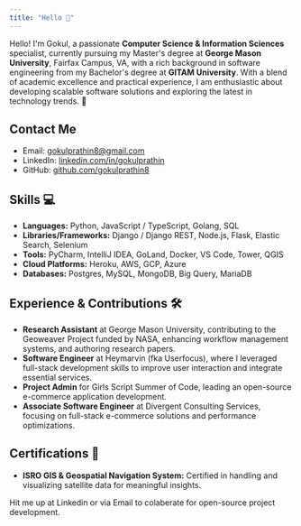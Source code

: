 ```yaml
---
title: "Hello 👋"
---
```


Hello! I'm Gokul, a passionate **Computer Science & Information Sciences** specialist, currently pursuing my Master's degree at **George Mason University**, Fairfax Campus, VA, with a rich background in software engineering from my Bachelor's degree at **GITAM University**. With a blend of academic excellence and practical experience, I am enthusiastic about developing scalable software solutions and exploring the latest in technology trends. 🚀

## Contact Me

- Email: [gokulprathin8@gmail.com](mailto:gokulprathin8@gmail.com)
- LinkedIn: [linkedin.com/in/gokulprathin](https://www.linkedin.com/in/gokulprathin)
- GitHub: [github.com/gokulprathin8](https://github.com/gokulprathin8)

## Skills 💻

- **Languages:** Python, JavaScript / TypeScript, Golang, SQL
- **Libraries/Frameworks:** Django / Django REST, Node.js, Flask, Elastic Search, Selenium
- **Tools:** PyCharm, IntelliJ IDEA, GoLand, Docker, VS Code, Tower, QGIS
- **Cloud Platforms:** Heroku, AWS, GCP, Azure
- **Databases:** Postgres, MySQL, MongoDB, Big Query, MariaDB

## Experience & Contributions 🛠

- **Research Assistant** at George Mason University, contributing to the Geoweaver Project funded by NASA, enhancing workflow management systems, and authoring research papers.
- **Software Engineer** at Heymarvin (fka Userfocus), where I leveraged full-stack development skills to improve user interaction and integrate essential services.
- **Project Admin** for Girls Script Summer of Code, leading an open-source e-commerce application development.
- **Associate Software Engineer** at Divergent Consulting Services, focusing on full-stack e-commerce solutions and performance optimizations.

## Certifications 🏅

- **ISRO GIS & Geospatial Navigation System:** Certified in handling and visualizing satellite data for meaningful insights.

Hit me up at Linkedin or via Email to colaberate for open-source project development.
